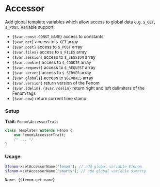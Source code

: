 Accessor
========

Add global template variables which allow access to global data e.g. `$_GET`, `$_POST`.
Variable support:
* `{$var.const.CONST_NAME}` access to constants
* `{$var.get}` access to `$_GET` array
* `{$var.post}` access to `$_POST` array
* `{$var.files}` access to `$_FILES` array
* `{$var.session}` access to `$_SESSION` array
* `{$var.cookie}` access to `$_COOKIE` array
* `{$var.request}` access to `$_REQUEST` array
* `{$var.server}` access to `$_SERVER` array
* `{$var.globals}` access to `$GLOBALS` array
* `{$var.version}` return version of the Fenom
* `{$var.ldelim}`, `{$var.rdelim}` return right and left delimiters of the Fenom tags
* `{$var.now}` return current time stamp

### Setup

**Trait:** `Fenom\AccessorTrait`

```php
class Templater extends Fenom {
    use Fenom\AccessorTrait;
    /* ... */
}
```

### Usage

```php
$fenom->setAccessorName('fenom'); // add global variable $fenom
$fenom->setAccessorName('smarty'); // add global variable $smarty
```

```smarty
Name: {$fenom.get.name}
```

